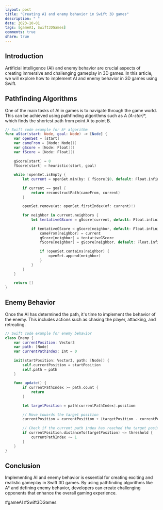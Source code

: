 ```yaml
---
layout: post
title: "Creating AI and enemy behavior in Swift 3D games"
description: " "
date: 2023-10-01
tags: [gameAI, Swift3DGames]
comments: true
share: true
---
```


## Introduction
Artificial intelligence (AI) and enemy behavior are crucial aspects of creating immersive and challenging gameplay in 3D games. In this article, we will explore how to implement AI and enemy behavior in 3D games using Swift.

## Pathfinding Algorithms
One of the main tasks of AI in games is to navigate through the game world. This can be achieved using pathfinding algorithms such as **A* (A-star)**, which finds the shortest path from point A to point B.

```swift
// Swift code example for A* algorithm
func aStar(start: Node, goal: Node) -> [Node] {
    var openSet = [start]
    var cameFrom = [Node: Node]()
    var gScore = [Node: Float]()
    var fScore = [Node: Float]()
    
    gScore[start] = 0
    fScore[start] = heuristic(start, goal)
    
    while !openSet.isEmpty {
        let current = openSet.min(by: { fScore[$0, default: Float.infinity] < fScore[$1, default: Float.infinity] })!
        
        if current == goal {
            return reconstructPath(cameFrom, current)
        }
        
        openSet.remove(at: openSet.firstIndex(of: current)!)
        
        for neighbor in current.neighbors {
            let tentativeGScore = gScore[current, default: Float.infinity] + neighbor.distanceTo(current)
            
            if tentativeGScore < gScore[neighbor, default: Float.infinity] {
                cameFrom[neighbor] = current
                gScore[neighbor] = tentativeGScore
                fScore[neighbor] = gScore[neighbor, default: Float.infinity] + heuristic(neighbor, goal)
                
                if !openSet.contains(neighbor) {
                    openSet.append(neighbor)
                }
            }
        }
    }
    
    return []
}
```

## Enemy Behavior
Once the AI has determined the path, it's time to implement the behavior of the enemy. This includes actions such as chasing the player, attacking, and retreating. 

```swift
// Swift code example for enemy behavior
class Enemy {
    var currentPosition: Vector3
    var path: [Node]
    var currentPathIndex: Int = 0
    
    init(startPosition: Vector3, path: [Node]) {
        self.currentPosition = startPosition
        self.path = path
    }
    
    func update() {
        if currentPathIndex >= path.count {
            return
        }
        
        let targetPosition = path[currentPathIndex].position
        
        // Move towards the target position
        currentPosition = currentPosition + (targetPosition - currentPosition).normalized() * moveSpeed
        
        // Check if the current path index has reached the target position
        if currentPosition.distanceTo(targetPosition) <= threshold {
            currentPathIndex += 1
        }
    }
}
```

## Conclusion
Implementing AI and enemy behavior is essential for creating exciting and realistic gameplay in Swift 3D games. By using pathfinding algorithms like A* and defining enemy behavior, developers can create challenging opponents that enhance the overall gaming experience.

#gameAI #Swift3DGames